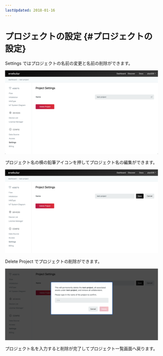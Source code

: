 ```yaml
---
lastUpdated: 2018-01-16
---
```


# プロジェクトの設定 {#プロジェクトの設定}

Settings ではプロジェクトの名前の変更と名前の削除ができます。

![about](./../../img/Projects/Settings-about.png)

プロジェクト名の横の鉛筆アイコンを押してプロジェクト名の編集ができます。

![rename](./../../img/Projects/Settings-rename.png)

Delete Project でプロジェクトの削除ができます。

![delete](./../../img/Projects/Settings-delete.png)

プロジェクト名を入力すると削除が完了してプロジェクト一覧画面へ戻ります。